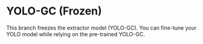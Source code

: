 # YOLO-GC (Frozen)
This branch freezes the extractor model (YOLO-GC). You can fine-tune your YOLO model while relying on the pre-trained YOLO-GC.
